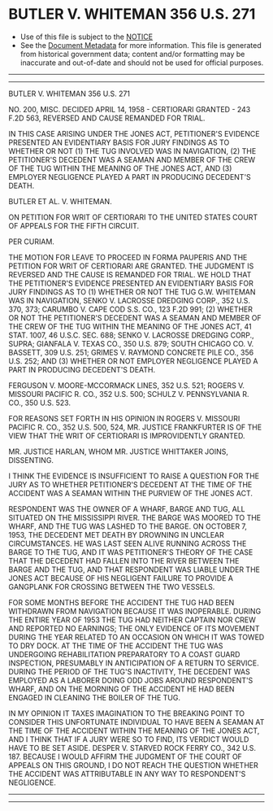 ---
---

# BUTLER V. WHITEMAN 356 U.S. 271

* Use of this file is subject to the [NOTICE](https://github.com/publicdocs/notice/blob/master/NOTICE)
* See the [Document Metadata](../../../) for more information.
  This file is generated from historical government data; content and/or formatting may be inaccurate and out-of-date and should not be used for official purposes.

----------
----------

BUTLER V. WHITEMAN 356 U.S. 271

NO. 200, MISC.  DECIDED APRIL 14, 1958 - CERTIORARI GRANTED - 243 F.2D 563, REVERSED AND CAUSE REMANDED FOR TRIAL.

IN THIS CASE ARISING UNDER THE JONES ACT, PETITIONER'S EVIDENCE PRESENTED AN EVIDENTIARY BASIS FOR JURY FINDINGS AS TO WHETHER OR NOT (1) THE TUG INVOLVED WAS IN NAVIGATION, (2) THE PETITIONER'S DECEDENT WAS A SEAMAN AND MEMBER OF THE CREW OF THE TUG WITHIN THE MEANING OF THE JONES ACT, AND (3) EMPLOYER NEGLIGENCE PLAYED A PART IN PRODUCING DECEDENT'S DEATH.

BUTLER ET AL. V. WHITEMAN.

ON PETITION FOR WRIT OF CERTIORARI TO THE UNITED STATES COURT OF APPEALS FOR THE FIFTH CIRCUIT.

PER CURIAM.

THE MOTION FOR LEAVE TO PROCEED IN FORMA PAUPERIS AND THE PETITION FOR WRIT OF CERTIORARI ARE GRANTED.  THE JUDGMENT IS REVERSED AND THE CAUSE IS REMANDED FOR TRIAL.  WE HOLD THAT THE PETITIONER'S EVIDENCE PRESENTED AN EVIDENTIARY BASIS FOR JURY FINDINGS AS TO (1) WHETHER OR NOT THE TUG G.W. WHITEMAN WAS IN NAVIGATION, SENKO V. LACROSSE DREDGING CORP., 352 U.S. 370, 373; CARUMBO V. CAPE COD S.S. CO., 123 F.2D 991; (2) WHETHER OR NOT THE PETITIONER'S DECEDENT WAS A SEAMAN AND MEMBER OF THE CREW OF THE TUG WITHIN THE MEANING OF THE JONES ACT, 41 STAT. 1007, 46 U.S.C. SEC. 688; SENKO V. LACROSSE DREDGING CORP., SUPRA; GIANFALA V. TEXAS CO., 350 U.S. 879; SOUTH CHICAGO CO. V. BASSETT, 309 U.S. 251; GRIMES V. RAYMOND CONCRETE PILE CO., 356 U.S. 252; AND (3) WHETHER OR NOT EMPLOYER NEGLIGENCE PLAYED A PART IN PRODUCING DECEDENT'S DEATH.

FERGUSON V. MOORE-MCCORMACK LINES, 352 U.S. 521; ROGERS V. MISSOURI PACIFIC R. CO., 352 U.S. 500; SCHULZ V. PENNSYLVANIA R. CO., 350 U.S. 523.

FOR REASONS SET FORTH IN HIS OPINION IN ROGERS V. MISSOURI PACIFIC R. CO., 352 U.S. 500, 524, MR. JUSTICE FRANKFURTER IS OF THE VIEW THAT THE WRIT OF CERTIORARI IS IMPROVIDENTLY GRANTED.

MR. JUSTICE HARLAN, WHOM MR. JUSTICE WHITTAKER JOINS, DISSENTING.

I THINK THE EVIDENCE IS INSUFFICIENT TO RAISE A QUESTION FOR THE JURY AS TO WHETHER PETITIONER'S DECEDENT AT THE TIME OF THE ACCIDENT WAS A SEAMAN WITHIN THE PURVIEW OF THE JONES ACT.

RESPONDENT WAS THE OWNER OF A WHARF, BARGE AND TUG, ALL SITUATED ON THE MISSISSIPPI RIVER.  THE BARGE WAS MOORED TO THE WHARF, AND THE TUG WAS LASHED TO THE BARGE.  ON OCTOBER 7, 1953, THE DECEDENT MET DEATH BY DROWNING IN UNCLEAR CIRCUMSTANCES.  HE WAS LAST SEEN ALIVE RUNNING ACROSS THE BARGE TO THE TUG, AND IT WAS PETITIONER'S THEORY OF THE CASE THAT THE DECEDENT HAD FALLEN INTO THE RIVER BETWEEN THE BARGE AND THE TUG, AND THAT RESPONDENT WAS LIABLE UNDER THE JONES ACT BECAUSE OF HIS NEGLIGENT FAILURE TO PROVIDE A GANGPLANK FOR CROSSING BETWEEN THE TWO VESSELS.

FOR SOME MONTHS BEFORE THE ACCIDENT THE TUG HAD BEEN WITHDRAWN FROM NAVIGATION BECAUSE IT WAS INOPERABLE.  DURING THE ENTIRE YEAR OF 1953 THE TUG HAD NEITHER CAPTAIN NOR CREW AND REPORTED NO EARNINGS; THE ONLY EVIDENCE OF ITS MOVEMENT DURING THE YEAR RELATED TO AN OCCASION ON WHICH IT WAS TOWED TO DRY DOCK.  AT THE TIME OF THE ACCIDENT THE TUG WAS UNDERGOING REHABILITATION PREPARATORY TO A COAST GUARD INSPECTION, PRESUMABLY IN ANTICIPATION OF A RETURN TO SERVICE.  DURING THE PERIOD OF THE TUG'S INACTIVITY, THE DECEDENT WAS EMPLOYED AS A LABORER DOING ODD JOBS AROUND RESPONDENT'S WHARF, AND ON THE MORNING OF THE ACCIDENT HE HAD BEEN ENGAGED IN CLEANING THE BOILER OF THE TUG.

IN MY OPINION IT TAXES IMAGINATION TO THE BREAKING POINT TO CONSIDER THIS UNFORTUNATE INDIVIDUAL TO HAVE BEEN A SEAMAN AT THE TIME OF THE ACCIDENT WITHIN THE MEANING OF THE JONES ACT, AND I THINK THAT IF A JURY WERE SO TO FIND, ITS VERDICT WOULD HAVE TO BE SET ASIDE.  DESPER V. STARVED ROCK FERRY CO., 342 U.S. 187.  BECAUSE I WOULD AFFIRM THE JUDGMENT OF THE COURT OF APPEALS ON THIS GROUND, I DO NOT REACH THE QUESTION WHETHER THE ACCIDENT WAS ATTRIBUTABLE IN ANY WAY TO RESPONDENT'S NEGLIGENCE.


----------
----------

